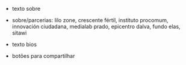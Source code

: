 ---
---
- texto sobre
- sobre/parcerias:
  lilo zone,
  crescente fértil,
  instituto procomum,
  innovación ciudadana,
  medialab prado,
  epicentro dalva,
  fundo elas,
  sitawi

- texto bios
- botões para compartilhar
